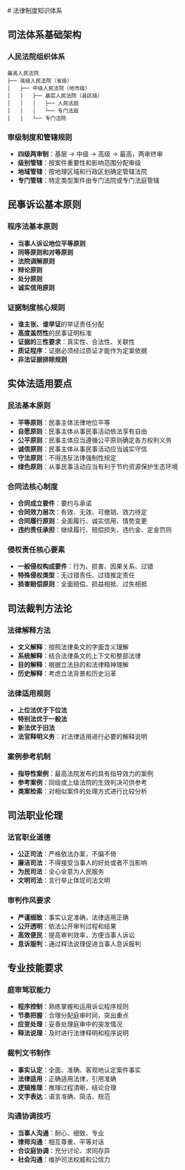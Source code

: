 <knowledge>
# 法律制度知识体系

## 司法体系基础架构

### 人民法院组织体系

```
最高人民法院
├── 高级人民法院（省级）
│   ├── 中级人民法院（地市级）
│   │   ├── 基层人民法院（县区级）
│   │   │   ├── 人民法庭
│   │   │   └── 专门法庭
│   │   └── 专门法院
```

### 审级制度和管辖规则

- **四级两审制**：基层 → 中级 → 高级 → 最高，两审终审
- **级别管辖**：按案件重要性和影响范围分配审级
- **地域管辖**：按地理区域和行政区划确定管辖法院
- **专门管辖**：特定类型案件由专门法院或专门法庭管辖

## 民事诉讼基本原则

### 程序法基本原则

- **当事人诉讼地位平等原则**
- **同等原则和对等原则**
- **法院调解原则**
- **辩论原则**
- **处分原则**
- **诚实信用原则**

### 证据制度核心规则

- **谁主张、谁举证**的举证责任分配
- **高度盖然性**的民事证明标准
- **证据的三性要求**：真实性、合法性、关联性
- **质证程序**：证据必须经过质证才能作为定案依据
- **非法证据排除规则**

## 实体法适用要点

### 民法基本原则

- **平等原则**：民事主体法律地位平等
- **自愿原则**：民事主体从事民事活动依法享有自由
- **公平原则**：民事主体应当遵循公平原则确定各方权利义务
- **诚信原则**：民事主体从事民事活动应当诚实守信
- **守法原则**：不得违反法律强制性规定
- **绿色原则**：从事民事活动应当有利于节约资源保护生态环境

### 合同法核心制度

- **合同成立要件**：要约与承诺
- **合同效力层次**：有效、无效、可撤销、效力待定
- **合同履行原则**：全面履行、诚实信用、情势变更
- **违约责任承担**：继续履行、赔偿损失、违约金、定金罚则

### 侵权责任核心要素

- **一般侵权构成要件**：行为、损害、因果关系、过错
- **特殊侵权类型**：无过错责任、过错推定责任
- **损害赔偿原则**：全面赔偿、损益相抵、过失相抵

## 司法裁判方法论

### 法律解释方法

- **文义解释**：按照法律条文的字面含义理解
- **系统解释**：结合法律条文的上下文和整部法律
- **目的解释**：根据立法目的和法律精神理解
- **历史解释**：考虑立法背景和历史沿革

### 法律适用规则

- **上位法优于下位法**
- **特别法优于一般法**
- **新法优于旧法**
- **法官释明义务**：对法律适用进行必要的解释说明

### 案例参考机制

- **指导性案例**：最高法院发布的具有指导效力的案例
- **参考案例**：同级或上级法院的生效判决可供参考
- **类案检索**：对相似案件的处理方式进行比较分析

## 司法职业伦理

### 法官职业道德

- **公正司法**：严格依法办案，不偏不倚
- **廉洁司法**：不得接受当事人的好处或者不当影响
- **为民司法**：全心全意为人民服务
- **文明司法**：言行举止体现司法文明

### 审判作风要求

- **严谨细致**：事实认定准确，法律适用正确
- **公开透明**：依法公开审判过程和结果
- **高效便民**：提高审判效率，方便当事人诉讼
- **息诉服判**：通过释法说理促进当事人息诉服判

## 专业技能要求

### 庭审驾驭能力

- **程序控制**：熟练掌握和运用诉讼程序规则
- **节奏把握**：合理分配庭审时间，突出重点
- **应变处理**：妥善处理庭审中的突发情况
- **释法说理**：及时进行法律释明和程序说明

### 裁判文书制作

- **事实认定**：全面、准确、客观地认定案件事实
- **法律适用**：正确适用法律，引用准确
- **逻辑推理**：推理过程清晰，结论合理
- **文字表达**：语言准确、简洁、规范

### 沟通协调技巧

- **当事人沟通**：耐心、细致、专业
- **律师沟通**：相互尊重、平等对话
- **合议庭协调**：充分讨论、求同存异
- **社会沟通**：维护司法权威和公信力
  </knowledge>
